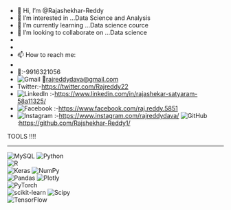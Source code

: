 - 👋 Hi, I’m @Rajashekhar-Reddy
- 👀 I’m interested in ...Data Science and Analysis
- 🌱 I’m currently learning ...Data science cource
- 💞️ I’m looking to collaborate on ...Data science
- 
-
-  📫 How to reach me:
-  
-  🤴:-9916321056
-  ![Gmail](https://img.shields.io/badge/Gmail-D14836?style=for-the-badge&logo=gmail&logoColor=white)  📧rajreddydava@gmail.com
-  Twitter:-https://twitter.com/Rajreddy22
-  ![LinkedIn](https://img.shields.io/badge/linkedin-%230077B5.svg?style=for-the-badge&logo=linkedin&logoColor=white) :-https://www.linkedin.com/in/rajashekar-satyaram-58a11325/
-  ![Facebook](https://img.shields.io/badge/Facebook-%231877F2.svg?style=for-the-badge&logo=Facebook&logoColor=white)  :-https://www.facebook.com/raj.reddy.5851
-  ![Instagram](https://img.shields.io/badge/Instagram-%23E4405F.svg?style=for-the-badge&logo=Instagram&logoColor=white)  :-https://www.instagram.com/rajreddydava/
   ![GitHub](https://img.shields.io/badge/github-%23121011.svg?style=for-the-badge&logo=github&logoColor=white)  :https://github.com/Rajshekhar-Reddy1/

TOOLS !!!!
________________________________________________________________________________________________________________________________________________________
 ![MySQL](https://img.shields.io/badge/mysql-%2300000f.svg?style=for-the-badge&logo=mysql&logoColor=white) 
 ![Python](https://img.shields.io/badge/python-3670A0?style=for-the-badge&logo=python&logoColor=ffdd54)                                  
 ![R](https://img.shields.io/badge/r-%23276DC3.svg?style=for-the-badge&logo=r&logoColor=white)                                                         
 ![Keras](https://img.shields.io/badge/Keras-%23D00000.svg?style=for-the-badge&logo=Keras&logoColor=white) 
 ![NumPy](https://img.shields.io/badge/numpy-%23013243.svg?style=for-the-badge&logo=numpy&logoColor=white)  
 ![Pandas](https://img.shields.io/badge/pandas-%23150458.svg?style=for-the-badge&logo=pandas&logoColor=white) 
 ![Plotly](https://img.shields.io/badge/Plotly-%233F4F75.svg?style=for-the-badge&logo=plotly&logoColor=white)  
 ![PyTorch](https://img.shields.io/badge/PyTorch-%23EE4C2C.svg?style=for-the-badge&logo=PyTorch&logoColor=white)  
 ![scikit-learn](https://img.shields.io/badge/scikit--learn-%23F7931E.svg?style=for-the-badge&logo=scikit-learn&logoColor=white) 
 ![Scipy](https://img.shields.io/badge/SciPy-%230C55A5.svg?style=for-the-badge&logo=scipy&logoColor=%white)    
 ![TensorFlow](https://img.shields.io/badge/TensorFlow-%23FF6F00.svg?style=for-the-badge&logo=TensorFlow&logoColor=white)   
